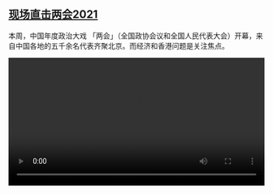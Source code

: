 <!--1614948831000-->
[现场直击两会2021](https://www.dw.com/zh/%E7%8E%B0%E5%9C%BA%E7%9B%B4%E5%87%BB%E4%B8%A4%E4%BC%9A2021/a-56784299)
------

<p>本周，中国年度政治大戏 「两会」（全国政协会议和全国人民代表大会）开幕，来自中国各地的五千余名代表齐聚北京。而经济和香港问题是关注焦点。</small></p><video src="https://tvdownloaddw-a.akamaihd.net/dwtv_video/flv/vdt_zh/2021/bchi210305_001_e5aeabchi_210305_volkskongress_sd_sor.mp4" controls style="width:100%"></video>
